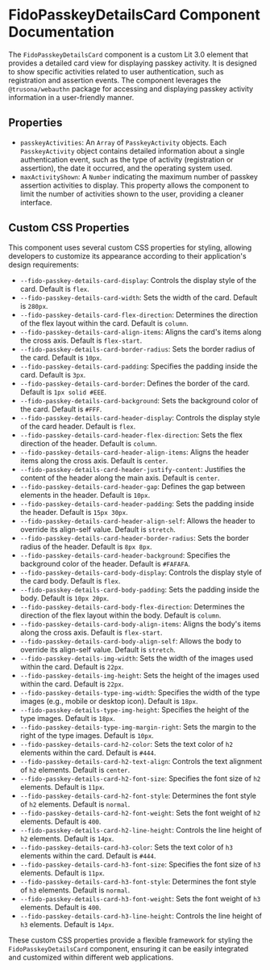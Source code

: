 # FidoPasskeyDetailsCard Component Documentation

The `FidoPasskeyDetailsCard` component is a custom Lit 3.0 element that provides a detailed card view for displaying passkey activity. It is designed to show specific activities related to user authentication, such as registration and assertion events. The component leverages the `@trusona/webauthn` package for accessing and displaying passkey activity information in a user-friendly manner.

## Properties

- `passkeyActivities`: An `Array` of `PasskeyActivity` objects. Each `PasskeyActivity` object contains detailed information about a single authentication event, such as the type of activity (registration or assertion), the date it occurred, and the operating system used.
- `maxActivityShown`: A `Number` indicating the maximum number of passkey assertion activities to display. This property allows the component to limit the number of activities shown to the user, providing a cleaner interface.

## Custom CSS Properties

This component uses several custom CSS properties for styling, allowing developers to customize its appearance according to their application's design requirements:

- `--fido-passkey-details-card-display`: Controls the display style of the card. Default is `flex`.
- `--fido-passkey-details-card-width`: Sets the width of the card. Default is `280px`.
- `--fido-passkey-details-card-flex-direction`: Determines the direction of the flex layout within the card. Default is `column`.
- `--fido-passkey-details-card-align-items`: Aligns the card's items along the cross axis. Default is `flex-start`.
- `--fido-passkey-details-card-border-radius`: Sets the border radius of the card. Default is `10px`.
- `--fido-passkey-details-card-padding`: Specifies the padding inside the card. Default is `3px`.
- `--fido-passkey-details-card-border`: Defines the border of the card. Default is `1px solid #EEE`.
- `--fido-passkey-details-card-background`: Sets the background color of the card. Default is `#FFF`.
- `--fido-passkey-details-card-header-display`: Controls the display style of the card header. Default is `flex`.
- `--fido-passkey-details-card-header-flex-direction`: Sets the flex direction of the header. Default is `column`.
- `--fido-passkey-details-card-header-align-items`: Aligns the header items along the cross axis. Default is `center`.
- `--fido-passkey-details-card-header-justify-content`: Justifies the content of the header along the main axis. Default is `center`.
- `--fido-passkey-details-card-header-gap`: Defines the gap between elements in the header. Default is `10px`.
- `--fido-passkey-details-card-header-padding`: Sets the padding inside the header. Default is `15px 30px`.
- `--fido-passkey-details-card-header-align-self`: Allows the header to override its align-self value. Default is `stretch`.
- `--fido-passkey-details-card-header-border-radius`: Sets the border radius of the header. Default is `8px 8px`.
- `--fido-passkey-details-card-header-background`: Specifies the background color of the header. Default is `#FAFAFA`.
- `--fido-passkey-details-card-body-display`: Controls the display style of the card body. Default is `flex`.
- `--fido-passkey-details-card-body-padding`: Sets the padding inside the body. Default is `10px 20px`.
- `--fido-passkey-details-card-body-flex-direction`: Determines the direction of the flex layout within the body. Default is `column`.
- `--fido-passkey-details-card-body-align-items`: Aligns the body's items along the cross axis. Default is `flex-start`.
- `--fido-passkey-details-card-body-align-self`: Allows the body to override its align-self value. Default is `stretch`.
- `--fido-passkey-details-img-width`: Sets the width of the images used within the card. Default is `22px`.
- `--fido-passkey-details-img-height`: Sets the height of the images used within the card. Default is `22px`.
- `--fido-passkey-details-type-img-width`: Specifies the width of the type images (e.g., mobile or desktop icon). Default is `18px`.
- `--fido-passkey-details-type-img-height`: Specifies the height of the type images. Default is `18px`.
- `--fido-passkey-details-type-img-margin-right`: Sets the margin to the right of the type images. Default is `10px`.
- `--fido-passkey-details-card-h2-color`: Sets the text color of `h2` elements within the card. Default is `#444`.
- `--fido-passkey-details-card-h2-text-align`: Controls the text alignment of `h2` elements. Default is `center`.
- `--fido-passkey-details-card-h2-font-size`: Specifies the font size of `h2` elements. Default is `11px`.
- `--fido-passkey-details-card-h2-font-style`: Determines the font style of `h2` elements. Default is `normal`.
- `--fido-passkey-details-card-h2-font-weight`: Sets the font weight of `h2` elements. Default is `400`.
- `--fido-passkey-details-card-h2-line-height`: Controls the line height of `h2` elements. Default is `14px`.
- `--fido-passkey-details-card-h3-color`: Sets the text color of `h3` elements within the card. Default is `#444`.
- `--fido-passkey-details-card-h3-font-size`: Specifies the font size of `h3` elements. Default is `11px`.
- `--fido-passkey-details-card-h3-font-style`: Determines the font style of `h3` elements. Default is `normal`.
- `--fido-passkey-details-card-h3-font-weight`: Sets the font weight of `h3` elements. Default is `400`.
- `--fido-passkey-details-card-h3-line-height`: Controls the line height of `h3` elements. Default is `14px`.

These custom CSS properties provide a flexible framework for styling the `FidoPasskeyDetailsCard` component, ensuring it can be easily integrated and customized within different web applications.
